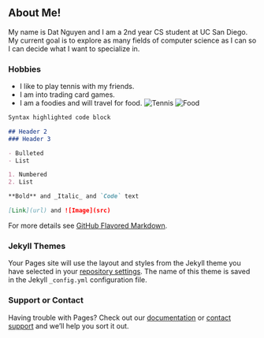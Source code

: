 ## About Me!

My name is Dat Nguyen and I am a 2nd year CS student at UC San Diego. My current goal is to explore 
as many fields of computer science as I can so I can decide what I want to specialize in.

### Hobbies

- I like to play tennis with my friends.
- I am into trading card games.
- I am a foodies and will travel for food.
![Tennis](https://thumbor.forbes.com/thumbor/fit-in/1200x0/filters%3Aformat%28jpg%29/https%3A%2F%2Fspecials-images.forbesimg.com%2Fimageserve%2F1019041262%2F0x0.jpg) ![Food](https://wonect.life/wp-content/uploads/2020/04/ichiran-ramen-test.png)
```markdown
Syntax highlighted code block

## Header 2
### Header 3

- Bulleted
- List

1. Numbered
2. List

**Bold** and _Italic_ and `Code` text

[Link](url) and ![Image](src)
```

For more details see [GitHub Flavored Markdown](https://guides.github.com/features/mastering-markdown/).

### Jekyll Themes

Your Pages site will use the layout and styles from the Jekyll theme you have selected in your [repository settings](https://github.com/binhut2001/CSE-110-Project-/settings). The name of this theme is saved in the Jekyll `_config.yml` configuration file.

### Support or Contact

Having trouble with Pages? Check out our [documentation](https://docs.github.com/categories/github-pages-basics/) or [contact support](https://github.com/contact) and we’ll help you sort it out.
